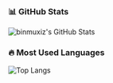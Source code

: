 ### 📊 GitHub Stats
![binmuxiz's GitHub Stats](https://github-readme-stats.vercel.app/api?username=binmuxiz&show_icons=true&theme=radical)

### 🔥 Most Used Languages
![Top Langs](https://github-readme-stats.vercel.app/api/top-langs/?username=binmuxiz&layout=donut-vertical&theme=radical)
